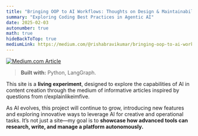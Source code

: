 ```yaml
---
title: "Bringing OOP to AI Workflows: Thoughts on Design & Maintainability"
summary: "Exploring Coding Best Practices in Agentic AI"
date: 2025-02-03
autonumber: true
math: true
hideBackToTop: true
mediumLink: https://medium.com/@rishabravikumar/bringing-oop-to-ai-workflows-thoughts-on-design-maintainability-c82e9affe0c7
---
```


<a href="https://medium.com/@rishabravikumar/bringing-oop-to-ai-workflows-thoughts-on-design-maintainability-c82e9affe0c7" target="_blank">
  <img src="/images/blog/oop_in_ai/design_patterns.png" alt="Medium.com Article">
</a>


> **Built with:**&nbsp;Python, LangGraph.

This site is a **living experiment**, designed to explore the capabilities of AI in content creation through the medium of informative articles inspired by questions from r/explainlikeimfive.

As AI evolves, this project will continue to grow, introducing new features and exploring innovative ways to leverage AI for creative and operational tasks. It’s not just a site—my goal is to **showcase how advanced tools can research, write, and manage a platform autonomously.**
